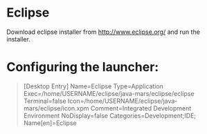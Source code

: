 # Eclipse 
Download eclipse installer from http://www.eclipse.org/ and run the installer.

# Configuring the launcher:
> [Desktop Entry]
> Name=Eclipse
> Type=Application
> Exec=/home/USERNAME/eclipse/java-mars/eclipse/eclipse
> Terminal=false
> Icon=/home/USERNAME/eclipse/java-mars/eclipse/icon.xpm
> Comment=Integrated Development Environment
> NoDisplay=false
> Categories=Development;IDE;
> Name[en]=Eclipse
